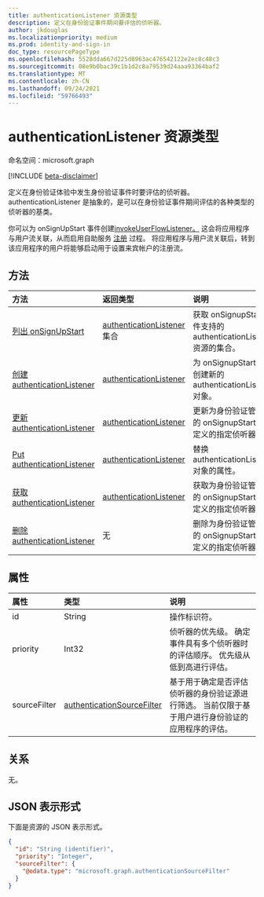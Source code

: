 ```yaml
---
title: authenticationListener 资源类型
description: 定义在身份验证事件期间要评估的侦听器。
author: jkdouglas
ms.localizationpriority: medium
ms.prod: identity-and-sign-in
doc_type: resourcePageType
ms.openlocfilehash: 5528dda667d225d8963ac476542122e2ec8c48c3
ms.sourcegitcommit: 08e9b0bac39c1b1d2c8a79539d24aaa93364baf2
ms.translationtype: MT
ms.contentlocale: zh-CN
ms.lasthandoff: 09/24/2021
ms.locfileid: "59766493"
---
```

# <a name="authenticationlistener-resource-type"></a>authenticationListener 资源类型

命名空间：microsoft.graph

[!INCLUDE [beta-disclaimer](../../includes/beta-disclaimer.md)]

定义在身份验证体验中发生身份验证事件时要评估的侦听器。 authenticationListener 是抽象的，是可以在身份验证事件期间评估的各种类型的侦听器的基类。 

你可以为 onSignUpStart 事件创建[invokeUserFlowListener。](../resources/invokeuserflowlistener.md) 这会将应用程序与用户流关联，从而启用自助服务 [注册](/azure/active-directory/external-identities/self-service-sign-up-overview) 过程。 将应用程序与用户流关联后，转到该应用程序的用户将能够启动用于设置来宾帐户的注册流。

## <a name="methods"></a>方法

|方法|返回类型|说明|
|:---|:---|:---|
|[列出 onSignUpStart](../api/authenticationeventspolicy-list-onsignupstart.md)|[authenticationListener](../resources/authenticationlistener.md) 集合|获取 onSignupStart 事件支持的 authenticationListener 资源的集合。|
|[创建 authenticationListener](../api/authenticationeventspolicy-post-onsignupstart.md)|[authenticationListener](../resources/authenticationlistener.md)|为 onSignupStart 事件创建新的 authenticationListener 对象。|
|[更新 authenticationListener](../api/authenticationlistener-update.md)|[authenticationListener](../resources/authenticationlistener.md)|更新为身份验证管道中的 onSignupStart 事件定义的指定侦听器。|
|[Put authenticationListener](../api/authenticationlistener-put.md)|[authenticationListener](../resources/authenticationlistener.md)|替换 authenticationListener 对象的属性。|
|[获取 authenticationListener](../api/authenticationlistener-get.md)|[authenticationListener](../resources/authenticationlistener.md)|获取为身份验证管道中的 onSignupStart 事件定义的指定侦听器。|
|[删除 authenticationListener](../api/authenticationlistener-delete.md)|无|删除为身份验证管道中的 onSignupStart 事件定义的指定侦听器。|

## <a name="properties"></a>属性

|属性|类型|说明|
|:---|:---|:---|
|id|String|操作标识符。|
|priority|Int32|侦听器的优先级。 确定事件具有多个侦听器时的评估顺序。 优先级从低到高进行评估。|
|sourceFilter|[authenticationSourceFilter](../resources/authenticationsourcefilter.md)|基于用于确定是否评估侦听器的身份验证源进行筛选。 当前仅限于基于用户进行身份验证的应用程序的评估。|

## <a name="relationships"></a>关系

无。

## <a name="json-representation"></a>JSON 表示形式

下面是资源的 JSON 表示形式。
<!-- {
  "blockType": "resource",
  "keyProperty": "id",
  "@odata.type": "microsoft.graph.authenticationListener",
  "openType": false
}
-->

``` json
{
  "id": "String (identifier)",
  "priority": "Integer",
  "sourceFilter": {
    "@odata.type": "microsoft.graph.authenticationSourceFilter"
  }
}
```
